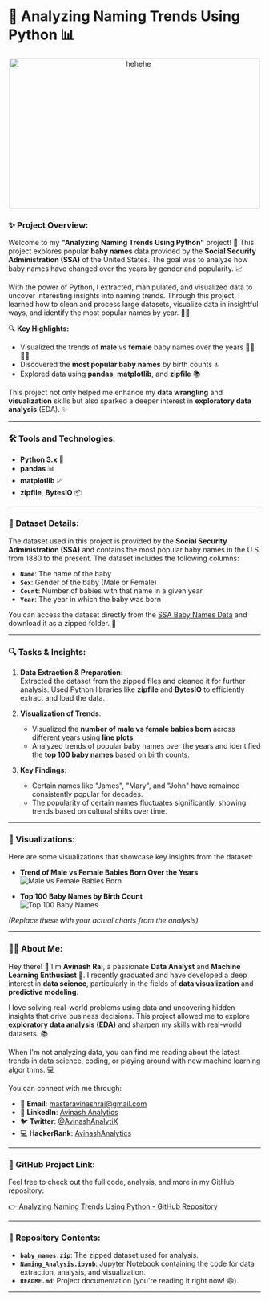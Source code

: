 #                               👶 **Analyzing Naming Trends Using Python** 📊

<div  align="center">
  <img src="https://tse1.mm.bing.net/th?id=OIG3.ZDFb_8EKkX4gUMkxzZYg&pid=ImgGn" alt="hehehe" width="500" height="300">
</div>


### **✨ Project Overview:**

Welcome to my **"Analyzing Naming Trends Using Python"** project! 🎉 This project explores popular **baby names** data provided by the **Social Security Administration (SSA)** of the United States. The goal was to analyze how baby names have changed over the years by gender and popularity. 📈

With the power of Python, I extracted, manipulated, and visualized data to uncover interesting insights into naming trends. Through this project, I learned how to clean and process large datasets, visualize data in insightful ways, and identify the most popular names by year. 👶💡

🔍 **Key Highlights:**
- Visualized the trends of **male** vs **female** baby names over the years 🧑‍🦰👩‍🦰
- Discovered the **most popular baby names** by birth counts 🔝
- Explored data using **pandas**, **matplotlib**, and **zipfile** 📚

This project not only helped me enhance my **data wrangling** and **visualization** skills but also sparked a deeper interest in **exploratory data analysis** (EDA). ✨

---

### **🛠️ Tools and Technologies:**

- **Python 3.x** 🐍
- **pandas** 📊
- **matplotlib** 📈
- **zipfile**, **BytesIO** 📦

---

### **📂 Dataset Details:**

The dataset used in this project is provided by the **Social Security Administration (SSA)** and contains the most popular baby names in the U.S. from 1880 to the present. The dataset includes the following columns:

- **`Name`**: The name of the baby
- **`Sex`**: Gender of the baby (Male or Female)
- **`Count`**: Number of babies with that name in a given year
- **`Year`**: The year in which the baby was born

You can access the dataset directly from the [SSA Baby Names Data](https://www.ssa.gov/oact/babynames/limits.html) and download it as a zipped folder. 🔽

---

### **🔍 Tasks & Insights:**

1. **Data Extraction & Preparation**:  
   Extracted the dataset from the zipped files and cleaned it for further analysis. Used Python libraries like **zipfile** and **BytesIO** to efficiently extract and load the data.

2. **Visualization of Trends**:  
   - Visualized the **number of male vs female babies born** across different years using **line plots**.
   - Analyzed trends of popular baby names over the years and identified the **top 100 baby names** based on birth counts.

3. **Key Findings**:  
   - Certain names like "James", "Mary", and "John" have remained consistently popular for decades.
   - The popularity of certain names fluctuates significantly, showing trends based on cultural shifts over time.

---

### **📸 Visualizations:**

Here are some visualizations that showcase key insights from the dataset:

- **Trend of Male vs Female Babies Born Over the Years**  
  ![Male vs Female Babies Born](https://via.placeholder.com/800x400.png?text=Trend+of+Male+vs+Female+Babies+Born)

- **Top 100 Baby Names by Birth Count**  
  ![Top 100 Baby Names](https://via.placeholder.com/800x400.png?text=Top+100+Baby+Names+by+Birth+Count)

*(Replace these with your actual charts from the analysis)*

---

### **👨‍💻 About Me:**

Hey there! 👋 I'm **Avinash Rai**, a passionate **Data Analyst** and **Machine Learning Enthusiast** 🚀. I recently graduated and have developed a deep interest in **data science**, particularly in the fields of **data visualization** and **predictive modeling**. 

I love solving real-world problems using data and uncovering hidden insights that drive business decisions. This project allowed me to explore **exploratory data analysis (EDA)** and sharpen my skills with real-world datasets. 📚

When I'm not analyzing data, you can find me reading about the latest trends in data science, coding, or playing around with new machine learning algorithms. 💻

You can connect with me through:

- 📧 **Email**: [masteravinashrai@gmail.com](mailto:masteravinashrai@gmail.com)
- 💼 **LinkedIn**: [Avinash Analytics](https://linkedin.com/in/avinashanalytics)
- 🐦 **Twitter**: [@AvinashAnalytiX](https://twitter.com/AvinashAnalytiX)
- 💻 **HackerRank**: [AvinashAnalytics](https://www.hackerrank.com/AvinashAnalytics)

---

### **📂 GitHub Project Link:**

Feel free to check out the full code, analysis, and more in my GitHub repository:

👉 [Analyzing Naming Trends Using Python - GitHub Repository](https://github.com/AvinashAnalytics/analyzing-naming-trends)

---

### **📁 Repository Contents:**
- **`baby_names.zip`**: The zipped dataset used for analysis.
- **`Naming_Analysis.ipynb`**: Jupyter Notebook containing the code for data extraction, analysis, and visualization.
- **`README.md`**: Project documentation (you're reading it right now! 😄).

---

